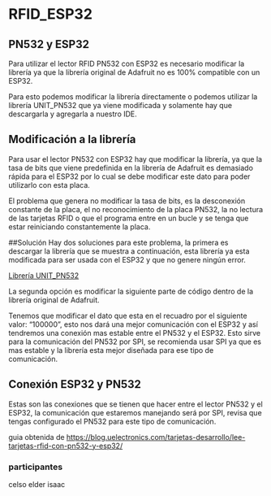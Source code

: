 # RFID_ESP32
## PN532 y ESP32
Para utilizar el lector RFID PN532 con ESP32 es necesario modificar la librería ya que la librería original de Adafruit no es 100% compatible con un ESP32.

Para esto podemos modificar la librería directamente o podemos utilizar la librería UNIT_PN532 que ya viene modificada y solamente hay que descargarla y agregarla a nuestro IDE.

## Modificación a la librería
Para usar el lector PN532 con ESP32 hay que modificar la librería, ya que la tasa de bits que viene predefinida en la librería de Adafruit es demasiado rápida para el ESP32 por lo cual se debe modificar este dato para poder utilizarlo con esta placa.

El problema que genera no modificar la tasa de bits, es la desconexión constante de la placa, el no reconocimiento de la placa PN532, la no lectura de las tarjetas RFID o que el programa entre en un bucle y se tenga que estar reiniciando constantemente la placa.

##Solución
Hay dos soluciones para este problema, la primera es descargar la librería que se muestra a continuación, esta librería ya esta modificada para ser usada con el ESP32 y que no genere ningún error.

[Librería UNIT_PN532](https://blog.uelectronics.com/wp-content/uploads/2021/10/UNIT-PN532.zip)

La segunda opción es modificar la siguiente parte de código dentro de la librería original de Adafruit.


Tenemos que modificar el dato que esta en el recuadro por el siguiente valor: “100000”, esto nos dará una mejor comunicación con el ESP32 y así tendremos una conexión mas estable entre el PN532 y el ESP32. Esto sirve para la comunicación del PN532 por SPI, se recomienda usar SPI ya que es mas estable y la librería esta mejor diseñada para ese tipo de comunicación.

## Conexión ESP32 y PN532

Estas son las conexiones que se tienen que hacer entre el lector PN532 y el ESP32, la comunicación que estaremos manejando será por SPI, revisa que tengas configurado el PN532 para este tipo de comunicación.

guia obtenida de https://blog.uelectronics.com/tarjetas-desarrollo/lee-tarjetas-rfid-con-pn532-y-esp32/ 

### participantes 
celso 
elder 
isaac